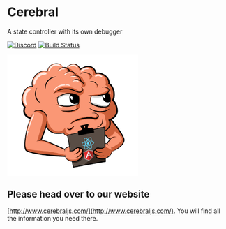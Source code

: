 # Cerebral
A state controller with its own debugger

[![Discord](https://img.shields.io/badge/discord-join%20chat-blue.svg?style=flat-square)](https://discord.gg/0kIweV4bd2bwwsvH)
[![Build Status](https://img.shields.io/travis/cerebral/cerebral/master.svg?style=flat-square)](https://travis-ci.org/cerebral/cerebral)

<img src="images/logo.png" width="300" align="center">

## Please head over to our website
[http://www.cerebraljs.com/](http://www.cerebraljs.com/). You will find all the information you need there.
